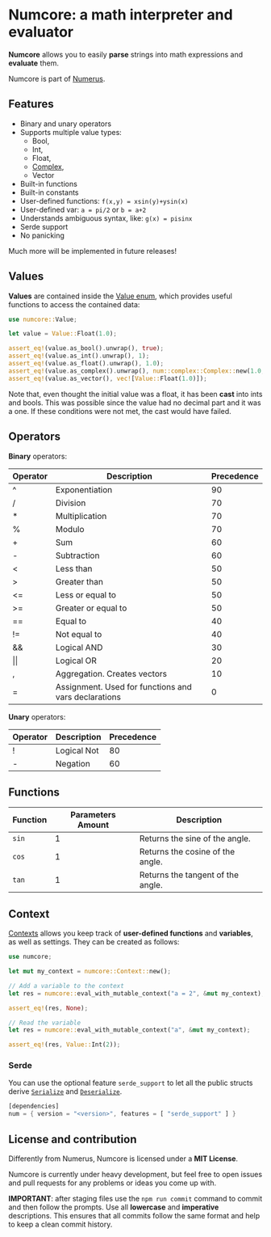 
# Numcore: a math interpreter and evaluator
**Numcore** allows you to easily **parse** strings into math expressions
and **evaluate** them.

Numcore is part of [Numerus](https://github.com/BearToCode/Numerus).

## Features
* Binary and unary operators
* Supports multiple value types:
    * Bool,
    * Int,
    * Float,
    * [Complex](num::complex::Complex64),
    * Vector
* Built-in functions
* Built-in constants
* User-defined functions: `f(x,y) = xsin(y)+ysin(x)`
* User-defined var: `a = pi/2` or `b = a+2`
* Understands ambiguous syntax, like: `g(x) = pisinx`
* Serde support
* No panicking

Much more will be implemented in future releases!

## Values
**Values** are contained inside the [Value enum](Value), which provides useful functions
to access the contained data:

```rust
use numcore::Value;

let value = Value::Float(1.0);

assert_eq!(value.as_bool().unwrap(), true);
assert_eq!(value.as_int().unwrap(), 1);
assert_eq!(value.as_float().unwrap(), 1.0);
assert_eq!(value.as_complex().unwrap(), num::complex::Complex::new(1.0, 0.0));
assert_eq!(value.as_vector(), vec![Value::Float(1.0)]);
```

Note that, even thought the initial value was a float, it has been **cast** into ints and bools. This
was possible since the value had no decimal part and it was a one. If these conditions were not
met, the cast would have failed.

## Operators
**Binary** operators:

| Operator | Description | Precedence |
|----------|-------------|------------|
| ^  | Exponentiation                                       | 90 |
| /  | Division                                             | 70 |
| *  | Multiplication                                       | 70 |
| %  | Modulo                                               | 70 |
| +  | Sum                                                  | 60 |
| -  | Subtraction                                          | 60 |
| <  | Less than                                            | 50 |
| >  | Greater than                                         | 50 |
| <= | Less or equal to                                     | 50 |
| >= | Greater or equal to                                  | 50 |
| == | Equal to                                             | 40 |
| != | Not equal to                                         | 40 |
| && | Logical AND                                          | 30 |
| &#124;&#124; | Logical OR                                 | 20 |
| ,  | Aggregation. Creates vectors                         | 10 |
| =  | Assignment. Used for functions and vars declarations | 0  |

**Unary** operators:

| Operator | Description | Precedence |
|----------|-------------|------------|
| ! | Logical Not | 80 |
| - | Negation    | 60 |

## Functions

| Function | Parameters Amount | Description                       |
|----------|-------------------|-----------------------------------|
| `sin`    | 1                 | Returns the sine of the angle.    |
| `cos`    | 1                 | Returns the cosine of the angle.  |
| `tan`    | 1                 | Returns the tangent of the angle. |

## Context

[Contexts](Context) allows you keep track of **user-defined functions** and **variables**, as well
as settings. They can be created as follows:

```rust
use numcore;

let mut my_context = numcore::Context::new();

// Add a variable to the context
let res = numcore::eval_with_mutable_context("a = 2", &mut my_context);

assert_eq!(res, None);

// Read the variable
let res = numcore::eval_with_mutable_context("a", &mut my_context);

assert_eq!(res, Value::Int(2));
```

### Serde

You can use the optional feature `serde_support` to let all the public structs
derive  [`Serialize`](https://docs.rs/serde/1.0.71/serde/trait.Serializer.html) and
[`Deserialize`](https://docs.rs/serde/1.0.71/serde/trait.Serializer.html).

```rust
[dependencies]
num = { version = "<version>", features = [ "serde_support" ] }
```

## License and contribution
Differently from Numerus, Numcore is licensed under a **MIT License**.

Numcore is currently under heavy development, but feel free to open issues and
pull requests for any problems or ideas you come up with.

**IMPORTANT**: after staging files use the `npm run commit` command to commit and then
follow the prompts. Use all **lowercase** and **imperative** descriptions. This
ensures that all commits follow the same format and help to keep a clean commit history.


